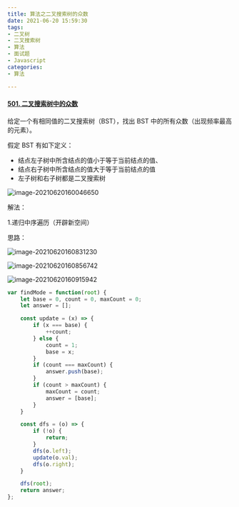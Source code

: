 ```yaml
---
title: 算法之二叉搜索树的众数
date: 2021-06-20 15:59:30
tags:
- 二叉树
- 二叉搜索树
- 算法
- 面试题
- Javascript
categories:
- 算法

---
```


#### [501. 二叉搜索树中的众数](https://leetcode-cn.com/problems/find-mode-in-binary-search-tree/)

给定一个有相同值的二叉搜索树（BST），找出 BST 中的所有众数（出现频率最高的元素）。

假定 BST 有如下定义：

- 结点左子树中所含结点的值小于等于当前结点的值、
- 结点右子树中所含结点的值大于等于当前结点的值
- 左子树和右子树都是二叉搜索树

![image-20210620160046650](image-20210620160046650.png)



解法：

1.递归中序遍历（开辟新空间）

思路：

![image-20210620160831230](D:\Blogs\NollieLeo.github.io\source\_posts\算法之二叉搜索树的众数\image-20210620160831230.png)

![image-20210620160856742](D:\Blogs\NollieLeo.github.io\source\_posts\算法之二叉搜索树的众数\image-20210620160856742.png)

![image-20210620160915942](D:\Blogs\NollieLeo.github.io\source\_posts\算法之二叉搜索树的众数\image-20210620160915942.png)

```js
var findMode = function(root) {
    let base = 0, count = 0, maxCount = 0;
    let answer = [];

    const update = (x) => {
        if (x === base) {
            ++count;
        } else {
            count = 1;
            base = x;
        }
        if (count === maxCount) {
            answer.push(base);
        }
        if (count > maxCount) {
            maxCount = count;
            answer = [base];
        }
    }

    const dfs = (o) => {
        if (!o) {
            return;
        }
        dfs(o.left);
        update(o.val);
        dfs(o.right);
    }

    dfs(root);
    return answer;
};
```

